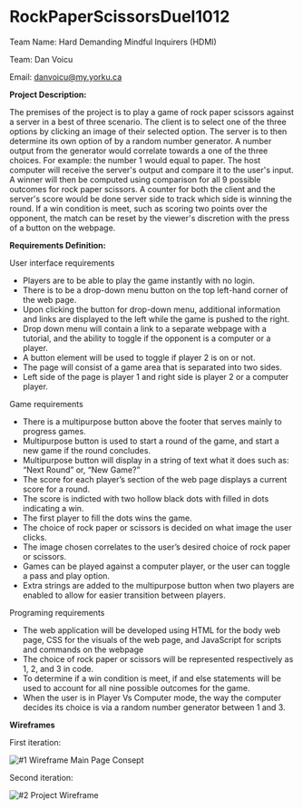 # RockPaperScissorsDuel1012
Team Name: Hard Demanding Mindful Inquirers (HDMI)

Team: Dan Voicu

Email: danvoicu@my.yorku.ca



**Project Description:**

The premises of the project is to play a game of rock paper scissors against a server in a best of three scenario. The client is to select one of the three options by clicking an image of their selected option. The server is to then determine its own option of by a random number generator. A number output from the generator would correlate towards a one of the three choices. For example: the number 1 would equal to paper. The host computer will receive the server's output and compare it to the user's input. A winner will then be computed using comparison for all 9 possible outcomes for rock paper scissors. A counter for both the client and the server's score would be done server side to track which side is winning the round. If a win condition is meet, such as scoring two points over the opponent, the match can be reset by the viewer's discretion with the press of a button on the webpage.

**Requirements Definition:**

User interface requirements

- Players are to be able to play the game instantly with no login.
- There is to be a drop-down menu button on the top left-hand corner of the web page.
- Upon clicking the button for drop-down menu, additional information and links are displayed to the left while the game is pushed to the right.
- Drop down menu will contain a link to a separate webpage with a tutorial, and the ability to toggle if the opponent is a computer or a player.
- A button element will be used to toggle if player 2 is on or not.
- The page will consist of a game area that is separated into two sides.
- Left side of the page is player 1 and right side is player 2 or a computer player.


Game requirements

- There is a multipurpose button above the footer that serves mainly to progress games.
- Multipurpose button is used to start a round of the game, and start a new game if the round concludes.
- Multipurpose button will display in a string of text what it does such as: “Next Round” or, “New Game?”
- The score for each player’s section of the web page displays a current score for a round.
- The score is indicted with two hollow black dots with filled in dots indicating a win.
- The first player to fill the dots wins the game.
- The choice of rock paper or scissors is decided on what image the user clicks.
- The image chosen correlates to the user’s desired choice of rock paper or scissors.
- Games can be played against a computer player, or the user can toggle a pass and play option.
- Extra strings are added to the multipurpose button when two players are enabled to allow for easier transition between players.

Programing requirements

- The web application will be developed using HTML for the body web page, CSS for the visuals of the web page, and JavaScript for scripts and commands on the webpage
- The choice of rock paper or scissors will be represented respectively as 1, 2, and 3 in code.
- To determine if a win condition is meet, if and else statements will be used to account for all nine possible outcomes for the game.
- When the user is in Player Vs Computer mode, the way the computer decides its choice is via a random number generator between 1 and 3.


**Wireframes**

First iteration: 

![#1 Wireframe Main Page Consept](https://user-images.githubusercontent.com/66493298/140599675-f848b321-41c0-460a-a805-f6b0c4d24f8a.jpg)

Second iteration:

![#2 Project Wireframe](https://user-images.githubusercontent.com/66493298/140599683-48655ecd-b284-4eb5-a793-6e6dea9ac891.JPG)










